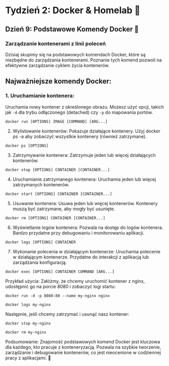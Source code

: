 # Tydzień 2: Docker & Homelab 🚀

## Dzień 9: Podstawowe Komendy Docker 🐳

### Zarządzanie kontenerami z linii poleceń

Dzisiaj skupimy się na podstawowych komendach Docker, które są niezbędne do zarządzania kontenerami. Poznanie tych komend pozwoli na efektywne zarządzanie cyklem życia kontenerów.

## Najważniejsze komendy Docker:

### 1. Uruchamianie kontenera:
Uruchamia nowy kontener z określonego obrazu. Możesz użyć opcji, takich jak `-d` dla trybu odłączonego (detached) czy `-p` do mapowania portów.
```
docker run [OPTIONS] IMAGE [COMMAND] [ARG...]
```
2. Wylistowanie kontenerów:
Pokazuje działające kontenery. Użyj docker ps -a aby zobaczyć wszystkie kontenery (również zatrzymane).
```
docker ps [OPTIONS]
```
3. Zatrzymywanie kontenera:
Zatrzymuje jeden lub więcej działających kontenerów.
```
docker stop [OPTIONS] CONTAINER [CONTAINER...]
```    
4. Uruchamianie zatrzymanego kontenera:
Uruchamia jeden lub więcej zatrzymanych kontenerów.
```
docker start [OPTIONS] CONTAINER [CONTAINER...]
```
5. Usuwanie kontenera:
Usuwa jeden lub więcej kontenerów. Kontenery muszą być zatrzymane, aby mogły być usunięte.
```
docker rm [OPTIONS] CONTAINER [CONTAINER...]
```
6. Wyświetlanie logów kontenera:
Pozwala na dostęp do logów kontenera. Bardzo przydatne przy debugowaniu i monitorowaniu aplikacji.
```
docker logs [OPTIONS] CONTAINER
```
7. Wykonanie polecenia w działającym kontenerze:
Uruchamia polecenie w działającym kontenerze. Przydatne do interakcji z aplikacją lub zarządzania konfiguracją.
```
docker exec [OPTIONS] CONTAINER COMMAND [ARG...]
```

Przykład użycia:
Załóżmy, że chcemy uruchomić kontener z nginx, udostępnić go na porcie 8080 i zobaczyć logi startu:

```
docker run -d -p 8080:80 --name my-nginx nginx
```
```
docker logs my-nginx
```

Następnie, jeśli chcemy zatrzymać i usunąć nasz kontener:

```
docker stop my-nginx
```
```
docker rm my-nginx
```

Podsumowanie:
Znajomość podstawowych komend Docker jest kluczowa dla każdego, kto pracuje z konteneryzacją. Pozwala na szybkie tworzenie, zarządzanie i debugowanie kontenerów, co jest nieocenione w codziennej pracy z aplikacjami. 🚀